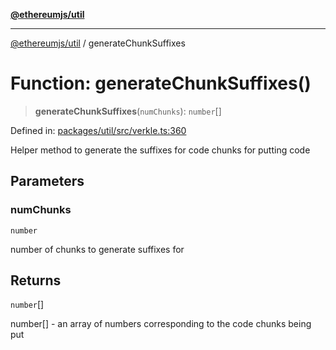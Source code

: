 [**@ethereumjs/util**](../README.md)

***

[@ethereumjs/util](../README.md) / generateChunkSuffixes

# Function: generateChunkSuffixes()

> **generateChunkSuffixes**(`numChunks`): `number`[]

Defined in: [packages/util/src/verkle.ts:360](https://github.com/ethereumjs/ethereumjs-monorepo/blob/master/packages/util/src/verkle.ts#L360)

Helper method to generate the suffixes for code chunks for putting code

## Parameters

### numChunks

`number`

number of chunks to generate suffixes for

## Returns

`number`[]

number[] - an array of numbers corresponding to the code chunks being put
